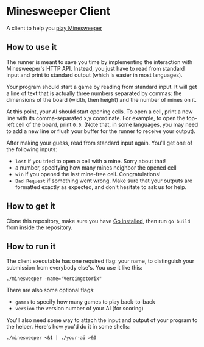 Minesweeper Client
==================

A client to help you [play Minesweeper](http://minesweeper.nm.io)

## How to use it

The runner is meant to save you time by implementing the interaction with
Minesweeper's HTTP API. Instead, you just have to read from standard input
and print to standard output (which is easier in most languages).

Your program should start a game by reading from standard input. It will get a
line of text that is actually three numbers separated by commas: the dimensions
of the board (width, then height) and the number of mines on it.

At this point, your AI should start opening cells. To open a cell, print a new
line with its comma-separated x,y coordinate. For example, to open the
top-left cell of the board, print `0,0`. (Note that, in some languages, you
may need to add a new line or flush your buffer for the runner to receive
your output).

After making your guess, read from standard input again. You'll get one of the
following inputs:

- `lost` if you tried to open a cell with a mine. Sorry about that!
- a number, specifying how many mines neighbor the opened cell
- `win` if you opened the last mine-free cell. Congratulations!
- `Bad Request` if something went wrong. Make sure that your outputs are
  formatted exactly as expected, and don't hesitate to ask us for help.

## How to get it

Clone this repository, make sure you have
[Go installed](http://golang.org/doc/install), then run `go build` from inside
the repository.

## How to run it

The client executable has one required flag: your name, to distinguish your
submission from everybody else's. You use it like this:

    ./minesweeper -name="Vercingetorix"

There are also some optional flags:

- `games` to specify how many games to play back-to-back
- `version` the version number of your AI (for scoring)

You'll also need some way to attach the input and output of your program
to the helper. Here's how you'd do it in some shells:

    ./minesweeper <&1 | ./your-ai >&0


